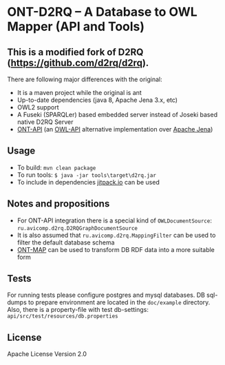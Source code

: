 # ONT-D2RQ – A Database to OWL Mapper (API and Tools)
## This is a modified fork of D2RQ (https://github.com/d2rq/d2rq).

There are following major differences with the original:

* It is a maven project while the original is ant
* Up-to-date dependencies (java 8, Apache Jena 3.x, etc)
* OWL2 support
* A Fuseki (SPARQLer) based embedded server instead of Joseki based native D2RQ Server
* [ONT-API](https://github.com/avicomp/ont-api) (an [OWL-API](https://github.com/owlcs/owlapi) alternative implementation over [Apache Jena](https://github.com/apache/jena))

## Usage
* To build: `mvn clean package`
* To run tools: `$ java -jar tools\target\d2rq.jar`
* To include in dependencies [jitpack.io](https://jitpack.io/) can be used

## Notes and propositions
* For ONT-API integration there is a special kind of `OWLDocumentSource`: `ru.avicomp.d2rq.D2RQGraphDocumentSource` 
* It is also assumed that `ru.avicomp.d2rq.MappingFilter` can be used to filter the default database schema
* [ONT-MAP](https://github.com/avicomp/ont-map) can be used to transform DB RDF data into a more suitable form

## Tests
For running tests please configure postgres and mysql databases. 
DB sql-dumps to prepare environment are located in the `doc/example` directory.
Also, there is a property-file with test db-settings: `api/src/test/resources/db.properties`
 
## License 
Apache License Version 2.0